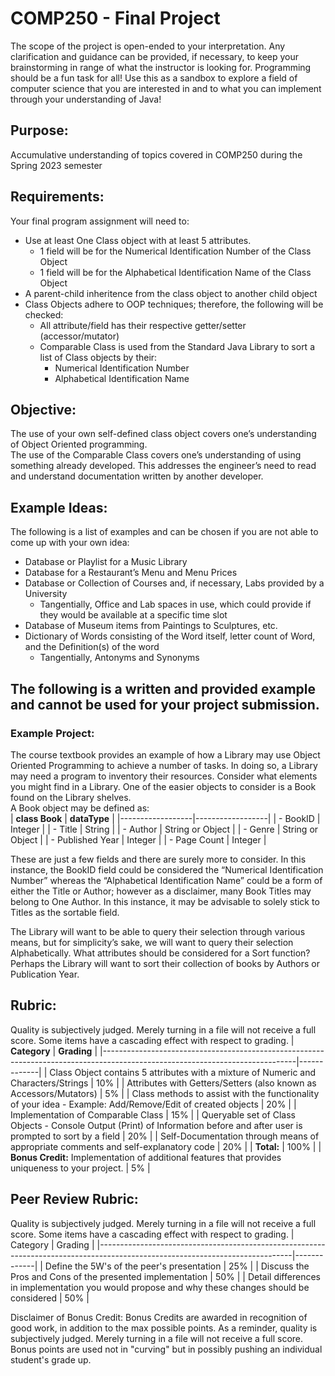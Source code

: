 #   COMP250 - Final Project
The scope of the project is open-ended to your interpretation.  Any clarification and guidance can be provided, if necessary, to keep your brainstorming in range of what the instructor is looking for.  Programming should be a fun task for all!  Use this as a sandbox to explore a field of computer science that you are interested in and to what you can implement through your understanding of Java!
##  Purpose:
Accumulative understanding of topics covered in COMP250 during the Spring 2023 semester
##  Requirements:
Your final program assignment will need to:
-   Use at least One Class object with at least 5 attributes.  
    -   1 field will be for the Numerical Identification Number of the Class Object
    -   1 field will be for the Alphabetical Identification Name of the Class Object
-   A parent-child inheritence from the class object to another child object 
-	Class Objects adhere to OOP techniques; therefore, the following will be checked:
    -   All attribute/field has their respective getter/setter (accessor/mutator)
    -   Comparable Class is used from the Standard Java Library to sort a list of Class objects by their:
        -   Numerical Identification Number
        -   Alphabetical Identification Name
##  Objective:
The use of your own self-defined class object covers one’s understanding of Object Oriented programming.  
The use of the Comparable Class covers one’s understanding of using something already developed.  This addresses the engineer’s need to read and understand documentation written by another developer.  
##  Example Ideas:
The following is a list of examples and can be chosen if you are not able to come up with your own idea:
-   Database or Playlist for a Music Library
-   Database for a Restaurant’s Menu and Menu Prices
-   Database or Collection of Courses and, if necessary, Labs provided by a University
    -   Tangentially, Office and Lab spaces in use, which could provide if they would be available at a specific time slot
-   Database of Museum items from Paintings to Sculptures, etc.
-   Dictionary of Words consisting of the Word itself, letter count of Word, and the Definition(s) of the word
    -   Tangentially, Antonyms and Synonyms

##  The following is a written and provided example and cannot be used for your project submission.
###  Example Project:
The course textbook provides an example of how a Library may use Object Oriented Programming to achieve a number of tasks.  In doing so, a Library may need a program to inventory their resources.  Consider what elements you might find in a Library.  One of the easier objects to consider is a Book found on the Library shelves.  
A Book object may be defined as:  
| **class Book**   | **dataType**     |
|------------------|------------------|
| - BookID         | Integer          |
| - Title          | String           |
| - Author         | String or Object |
| - Genre          | String or Object |
| - Published Year | Integer          |
| - Page Count     | Integer          |

These are just a few fields and there are surely more to consider.  In this instance, the BookID field could be considered the “Numerical Identification Number” whereas the “Alphabetical Identification Name” could be a form of either the Title or Author; however as a disclaimer, many Book Titles may belong to One Author.  In this instance, it may be advisable to solely stick to Titles as the sortable field.  

The Library will want to be able to query their selection through various means, but for simplicity’s sake, we will want to query their selection Alphabetically.  What attributes should be considered for a Sort function?  Perhaps the Library will want to sort their collection of books by Authors or Publication Year.  

##  Rubric:
Quality is subjectively judged.  Merely turning in a file will not receive a full score.  Some items have a cascading effect with respect to grading.
| **Category**                                                                                                                 | **Grading** |
|------------------------------------------------------------------------------------------------------------------------------|-------------|
| Class Object contains 5 attributes with a mixture of Numeric and Characters/Strings                                          | 10%         |
| Attributes with Getters/Setters (also known as Accessors/Mutators)                                                           | 5%          |
| Class methods to assist with the functionality of your idea -  Example:  Add/Remove/Edit of created objects                  | 20%         |
| Implementation of Comparable Class                                                                                           | 15%         |
| Queryable set of Class Objects -  Console Output (Print) of Information before and after user is prompted to sort by a field | 20%         |
| Self-Documentation through means of appropriate comments and self-explanatory code                                           | 20%         |
| **Total:**                                                                                                                   | 100%        |
| **Bonus Credit:**  Implementation of additional features that provides uniqueness to your project.                           | 5%          |

##  Peer Review Rubric:
Quality is subjectively judged.  Merely turning in a file will not receive a full score.  Some items have a cascading effect with respect to grading.
| Category                                                                                                                     | Grading     |
|------------------------------------------------------------------------------------------------------------------------------|-------------|
| Define the 5W's of the peer's presentation                                                                                   | 25%         |
| Discuss the Pros and Cons of the presented implementation                                                                    | 50%         |
| Detail differences in implementation you would propose and why these changes should be considered                            | 50%         |

Disclaimer of Bonus Credit:
Bonus Credits are awarded in recognition of good work, in addition to the max possible points.  As a reminder, quality is subjectively judged.  Merely turning in a file will not receive a full score. Bonus points are used not in "curving" but in possibly pushing an individual student's grade up.
